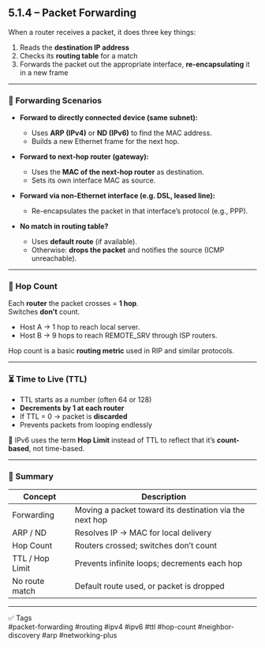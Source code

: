 ## 5.1.4 – Packet Forwarding

When a router receives a packet, it does three key things:
1. Reads the **destination IP address**
2. Checks its **routing table** for a match
3. Forwards the packet out the appropriate interface, **re-encapsulating** it in a new frame

---

### 📨 Forwarding Scenarios

- **Forward to directly connected device (same subnet):**
  - Uses **ARP (IPv4)** or **ND (IPv6)** to find the MAC address.
  - Builds a new Ethernet frame for the next hop.

- **Forward to next-hop router (gateway):**
  - Uses the **MAC of the next-hop router** as destination.
  - Sets its own interface MAC as source.

- **Forward via non-Ethernet interface (e.g. DSL, leased line):**
  - Re-encapsulates the packet in that interface’s protocol (e.g., PPP).

- **No match in routing table?**
  - Uses **default route** (if available).
  - Otherwise: **drops the packet** and notifies the source (ICMP unreachable).

---

### 🔁 Hop Count

Each **router** the packet crosses = **1 hop**.  
Switches **don’t** count.

- Host A → 1 hop to reach local server.
- Host B → 9 hops to reach REMOTE_SRV through ISP routers.

Hop count is a basic **routing metric** used in RIP and similar protocols.

---

### ⏳ Time to Live (TTL)

- TTL starts as a number (often 64 or 128)
- **Decrements by 1 at each router**
- If TTL = 0 → packet is **discarded**
- Prevents packets from looping endlessly

🧠 IPv6 uses the term **Hop Limit** instead of TTL to reflect that it’s **count-based**, not time-based.

---

### 🧠 Summary

| Concept          | Description                                                  |
|------------------|--------------------------------------------------------------|
| Forwarding       | Moving a packet toward its destination via the next hop      |
| ARP / ND         | Resolves IP → MAC for local delivery                         |
| Hop Count        | Routers crossed; switches don’t count                        |
| TTL / Hop Limit  | Prevents infinite loops; decrements each hop                 |
| No route match   | Default route used, or packet is dropped                     |

---

✅ Tags  
#packet-forwarding #routing #ipv4 #ipv6 #ttl #hop-count #neighbor-discovery #arp #networking-plus
